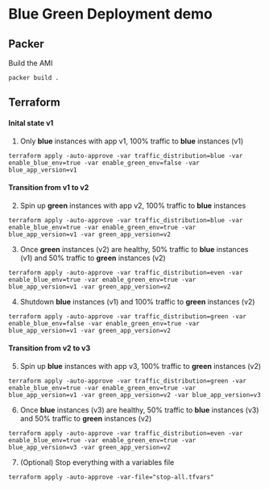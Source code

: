 # Blue Green Deployment demo

## Packer

Build the AMI

```shell
packer build .
```

## Terraform

#### Inital state v1

1. Only **blue** instances with app v1, 100% traffic to **blue** instances (v1)

```shell
terraform apply -auto-approve -var traffic_distribution=blue -var enable_blue_env=true -var enable_green_env=false -var blue_app_version=v1
```

#### Transition from v1 to v2

2. Spin up **green** instances with app v2, 100% traffic to **blue** instances

```shell
terraform apply -auto-approve -var traffic_distribution=blue -var enable_blue_env=true -var enable_green_env=true -var blue_app_version=v1 -var green_app_version=v2
```

3. Once **green** instances (v2) are healthy, 50% traffic to **blue** instances (v1) and 50% traffic to **green** instances (v2)

```shell
terraform apply -auto-approve -var traffic_distribution=even -var enable_blue_env=true -var enable_green_env=true -var blue_app_version=v1 -var green_app_version=v2
```

4. Shutdown **blue** instances (v1) and 100% traffic to **green** instances (v2)

```shell
terraform apply -auto-approve -var traffic_distribution=green -var enable_blue_env=false -var enable_green_env=true -var blue_app_version=v1 -var green_app_version=v2
```

#### Transition from v2 to v3

5. Spin up **blue** instances with app v3, 100% traffic to **green** instances (v2)

```shell
terraform apply -auto-approve -var traffic_distribution=green -var enable_blue_env=true -var enable_green_env=true -var blue_app_version=v1 -var green_app_version=v2 -var blue_app_version=v3
```

6. Once **blue** instances (v3) are healthy, 50% traffic to **blue** instances (v3) and 50% traffic to **green** instances (v2)

```shell
terraform apply -auto-approve -var traffic_distribution=even -var enable_blue_env=true -var enable_green_env=true -var blue_app_version=v3 -var green_app_version=v2
```

7. (Optional) Stop everything with a variables file

```shell
terraform apply -auto-approve -var-file="stop-all.tfvars"
```
